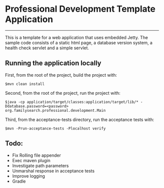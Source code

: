 # Professional Development Template Application
-----------------------------------------------

This is a template for a web application that uses embedded Jetty. The sample code consists of a static html page, a database version system, a health check servlet and a simple servlet.

## Running the application locally

First, from the root of the project, build the project with:

    $mvn clean install

Second, from the root of the project, run the project with:

    $java -cp application/target/classes:application/target/lib/* -Ddatabase.password=<password> org.familysearch.professional.development.Main

Third, from the acceptance-tests directory, run the acceptance tests with:

    $mvn -Prun-acceptance-tests -Plocalhost verify
    
## Todo:

* Fix Rolling file appender
* Exec maven plugin
* Investigate path parameters
* Unmarshal response in acceptance tests
* Improve logging
* Gradle
    
